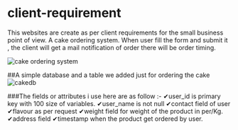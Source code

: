 # client-requirement

This websites are create as per client requirements for the small business point of view. 
A cake ordering system.
When user fill the form and submit it , the client will get a mail notification of order there will be order timing.

![cake ordering system](https://github.com/RaagLibr/client-requirement/assets/101311420/421b4bd7-8846-49a9-9968-89ab97c50d73)

##A simple database and a table we added just for ordering the cake
![cakedb](https://github.com/RaagLibr/client-requirement/assets/101311420/aa00d58e-ee34-46f9-b945-2c4b8f9d74f2)

###The fields or attributes i use here are as follow :- 
✔user_id is primary key with 100 size of variables.
✔user_name is not null
✔contact field of user
✔flavour as per request
✔weight field for weight of the product in per/Kg.
✔address field 
✔timestamp when the product get ordered by user.
